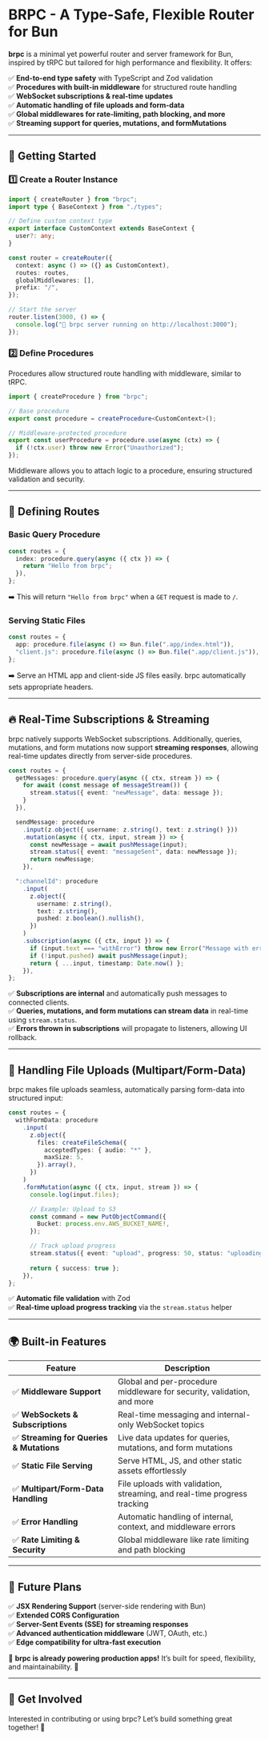 # BRPC - A Type-Safe, Flexible Router for Bun

**brpc** is a minimal yet powerful router and server framework for Bun, inspired by tRPC but tailored for high performance and flexibility. It offers:

✅ **End-to-end type safety** with TypeScript and Zod validation  
✅ **Procedures with built-in middleware** for structured route handling  
✅ **WebSocket subscriptions & real-time updates**  
✅ **Automatic handling of file uploads and form-data**  
✅ **Global middlewares for rate-limiting, path blocking, and more**  
✅ **Streaming support for queries, mutations, and formMutations**

---

## 🚀 Getting Started

### 1️⃣ Create a Router Instance

```ts
import { createRouter } from "brpc";
import type { BaseContext } from "./types";

// Define custom context type
export interface CustomContext extends BaseContext {
  user?: any;
}

const router = createRouter({
  context: async () => ({} as CustomContext),
  routes: routes,
  globalMiddlewares: [],
  prefix: "/",
});

// Start the server
router.listen(3000, () => {
  console.log("🚀 brpc server running on http://localhost:3000");
});
```

### 2️⃣ Define Procedures
Procedures allow structured route handling with middleware, similar to tRPC.

```ts
import { createProcedure } from "brpc";

// Base procedure
export const procedure = createProcedure<CustomContext>();

// Middleware-protected procedure
export const userProcedure = procedure.use(async (ctx) => {
  if (!ctx.user) throw new Error("Unauthorized");
});
```

Middleware allows you to attach logic to a procedure, ensuring structured validation and security.

---

## 📌 Defining Routes

### Basic Query Procedure
```ts
const routes = {
  index: procedure.query(async ({ ctx }) => {
    return "Hello from brpc";
  }),
};
```
➡️ This will return `"Hello from brpc"` when a `GET` request is made to `/`.

### Serving Static Files
```ts
const routes = {
  app: procedure.file(async () => Bun.file(".app/index.html")),
  "client.js": procedure.file(async () => Bun.file(".app/client.js")),
};
```
➡️ Serve an HTML app and client-side JS files easily. brpc automatically sets appropriate headers.

---

## 🔥 Real-Time Subscriptions & Streaming

brpc natively supports WebSocket subscriptions. Additionally, queries, mutations, and form mutations now support **streaming responses**, allowing real-time updates directly from server-side procedures.

```ts
const routes = {
  getMessages: procedure.query(async ({ ctx, stream }) => {
    for await (const message of messageStream()) {
      stream.status({ event: "newMessage", data: message });
    }
  }),

  sendMessage: procedure
    .input(z.object({ username: z.string(), text: z.string() }))
    .mutation(async ({ ctx, input, stream }) => {
      const newMessage = await pushMessage(input);
      stream.status({ event: "messageSent", data: newMessage });
      return newMessage;
    }),

  ":channelId": procedure
    .input(
      z.object({
        username: z.string(),
        text: z.string(),
        pushed: z.boolean().nullish(),
      })
    )
    .subscription(async ({ ctx, input }) => {
      if (input.text === "withError") throw new Error("Message with error");
      if (!input.pushed) await pushMessage(input);
      return { ...input, timestamp: Date.now() };
    }),
};
```
✅ **Subscriptions are internal** and automatically push messages to connected clients.  
✅ **Queries, mutations, and form mutations can stream data** in real-time using `stream.status`.  
✅ **Errors thrown in subscriptions** will propagate to listeners, allowing UI rollback.  

---

## 📂 Handling File Uploads (Multipart/Form-Data)

brpc makes file uploads seamless, automatically parsing form-data into structured input:

```ts
const routes = {
  withFormData: procedure
    .input(
      z.object({
        files: createFileSchema({
          acceptedTypes: { audio: "*" },
          maxSize: 5,
        }).array(),
      })
    )
    .formMutation(async ({ ctx, input, stream }) => {
      console.log(input.files);

      // Example: Upload to S3
      const command = new PutObjectCommand({
        Bucket: process.env.AWS_BUCKET_NAME!,
      });

      // Track upload progress
      stream.status({ event: "upload", progress: 50, status: "uploading" });
      
      return { success: true };
    }),
};
```
✅ **Automatic file validation** with Zod  
✅ **Real-time upload progress tracking** via the `stream.status` helper  

---

## 🌍 Built-in Features

| Feature | Description |
|---------|------------|
| ✅ **Middleware Support** | Global and per-procedure middleware for security, validation, and more |
| ✅ **WebSockets & Subscriptions** | Real-time messaging and internal-only WebSocket topics |
| ✅ **Streaming for Queries & Mutations** | Live data updates for queries, mutations, and form mutations |
| ✅ **Static File Serving** | Serve HTML, JS, and other static assets effortlessly |
| ✅ **Multipart/Form-Data Handling** | File uploads with validation, streaming, and real-time progress tracking |
| ✅ **Error Handling** | Automatic handling of internal, context, and middleware errors |
| ✅ **Rate Limiting & Security** | Global middleware like rate limiting and path blocking |

---

## 🚀 Future Plans
✅ **JSX Rendering Support** (server-side rendering with Bun)  
✅ **Extended CORS Configuration**  
✅ **Server-Sent Events (SSE) for streaming responses**  
✅ **Advanced authentication middleware** (JWT, OAuth, etc.)  
✅ **Edge compatibility for ultra-fast execution**

📌 **brpc is already powering production apps!** It’s built for speed, flexibility, and maintainability. 🎯

---

## 🤝 Get Involved
Interested in contributing or using brpc? Let’s build something great together! 🚀

